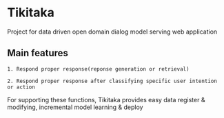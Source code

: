 # Tikitaka
Project for data driven open domain dialog model serving web application

## Main features
    1. Respond proper response(reponse generation or retrieval)

    2. Respond proper response after classifying specific user intention or action

For supporting these functions, Tikitaka provides easy data register & modifying, incremental model learning & deploy
